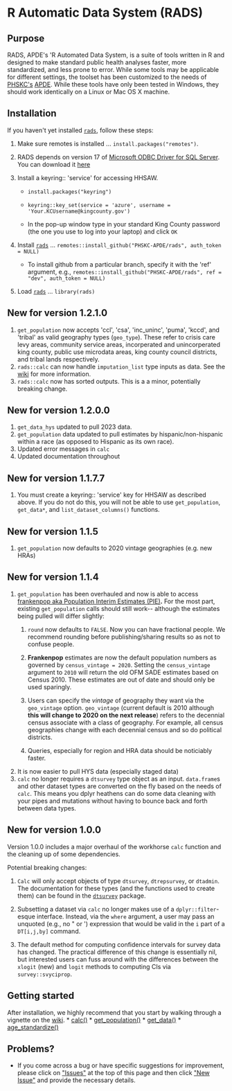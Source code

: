 # R Automatic Data System (RADS)

## Purpose

RADS, APDE's 'R Automated Data System, is a suite of tools written in R and designed to make standard public health analyses faster, more standardized, and less prone to error. While some tools may be applicable for different settings, the toolset has been customized to the needs of [PHSKC's](https://www.kingcounty.gov/depts/health.aspx) [APDE](https://www.kingcounty.gov/depts/health/data). While these tools have only been tested in Windows, they should work identically on a Linux or Mac OS X machine.

## Installation

If you haven't yet installed [`rads`](https://github.com/PHSKC-APDE/rads), follow these steps:

1.  Make sure remotes is installed ... `install.packages("remotes")`.

2.  RADS depends on version 17 of [Microsoft ODBC Driver for SQL Server](https://docs.microsoft.com/en-us/sql/connect/odbc/download-odbc-driver-for-sql-server?view=sql-server-ver15). You can download it [here](https://go.microsoft.com/fwlink/?linkid=2187214)

3.  Install a keyring:: 'service' for accessing HHSAW. 
    -   `install.packages("keyring")`
    
    -   `keyring::key_set(service = 'azure', username = 'Your.KCUsername@kingcounty.gov')`
    
    -   In the pop-up window type in your standard King County password (the one you use to log into your laptop) and click `OK`

4.  Install [`rads`](https://github.com/PHSKC-APDE/rads) ... `remotes::install_github("PHSKC-APDE/rads", auth_token = NULL)`

    -   To install github from a particular branch, specify it with the 'ref' argument, e.g., `remotes::install_github("PHSKC-APDE/rads", ref = "dev", auth_token = NULL)`

5.  Load [`rads`](https://github.com/PHSKC-APDE/rads) ... `library(rads)`

## New for version 1.2.1.0
1. `get_population` now accepts 'ccl', 'csa', 'inc_uninc', 'puma', 'kccd', and 'tribal' as valid geography types (`geo_type`). These refer to crisis care levy areas, community service areas, incorperated and unincorperated king county, public use microdata areas, king county council districts, and tribal lands respectively.
2. `rads::calc` can now handle `imputation_list` type inputs as data. See the [wiki](https://github.com/PHSKC-APDE/rads/wiki/calc) for more information.
3. `rads::calc` now has sorted outputs. This is a a minor, potentially breaking change.

## New for version 1.2.0.0
1. `get_data_hys` updated to pull 2023 data.
2. `get_population` data updated to pull estimates by hispanic/non-hispanic within a race (as opposed to Hispanic as its own race).
3. Updated error messages in `calc`
4. Updated documentation throughout

## New for version 1.1.7.7
1. You must create a keyring:: 'service' key for HHSAW as described above. If you do not do this, you will not be able to use `get_population`, `get_data*`, and `list_dataset_columns()` functions.

## New for version 1.1.5
1. `get_population` now defaults to 2020 vintage geographies (e.g. new HRAs)

## New for version 1.1.4

1.  `get_population` has been overhauled and now is able to access [frankenpop aka Population Interim Estimates (PIE)](https://github.com/PHSKC-APDE/frankenpop_pub)**.** For the most part, existing `get_population` calls should still work-- although the estimates being pulled will differ slightly:
    1.  `round` now defaults to `FALSE`. Now you can have fractional people. We recommend rounding before publishing/sharing results so as not to confuse people.

    2.  **Frankenpop** estimates are now the default population numbers as governed by `census_vintage = 2020`. Setting the `census_vintage` argument to `2010` will return the old OFM SADE estimates based on Census 2010. These estimates are out of date and should only be used sparingly.

    3.  Users can specify the *vintage* of geography they want via the `geo_vintage` option. `geo_vintage` (current default is 2010 although **this will change to 2020 on the next release**) refers to the decennial census associate with a class of geography. For example, all census geographies change with each decennial census and so do political districts.

    4.  Queries, especially for region and HRA data should be noticiably faster.
2.  It is now easier to pull HYS data (especially staged data)
3.  `calc` no longer requires a `dtsurvey` type object as an input. `data.frame`s and other dataset types are converted on the fly based on the needs of `calc`. This means you dplyr heathens can do some data cleaning with your pipes and mutations without having to bounce back and forth between data types.

## New for version 1.0.0

Version 1.0.0 includes a major overhaul of the workhorse `calc` function and the cleaning up of some dependencies.

Potential breaking changes:

1.  `Calc` will only accept objects of type `dtsurvey`, `dtrepsurvey`, or `dtadmin`. The documentation for these types (and the functions used to create them) can be found in the [`dtsurvey`](https://github.com/PHSKC-APDE/dtsurvey) package.

2.  Subsetting a dataset via `calc` no longer makes use of a `dplyr::filter`-esque interface. Instead, via the `where` argument, a user may pass an unquoted (e.g., no " or ') expression that would be valid in the `i` part of a `DT[i,j,by]` command.

3.  The default method for computing confidence intervals for survey data has changed. The practical difference of this change is essentially nil, but interested users can fuss around with the differences between the `xlogit` (new) and `logit` methods to computing CIs via `survey::svyciprop`.

## Getting started

After installation, we highly recommend that you start by walking through a vignette on the [wiki](https://github.com/PHSKC-APDE/rads/wiki). \* [calc()](https://github.com/PHSKC-APDE/rads/wiki/calc) \* [get_population()](https://github.com/PHSKC-APDE/rads/wiki/get_population) \* [get_data()](https://github.com/PHSKC-APDE/rads/wiki/get_data) \* [age_standardize()](https://github.com/PHSKC-APDE/rads/wiki/age_standardize)

## Problems?

-   If you come across a bug or have specific suggestions for improvement, please click on ["Issues"](https://github.com/PHSKC-APDE/rads/issues) at the top of this page and then click ["New Issue"](https://github.com/PHSKC-APDE/rads/issues/new/choose) and provide the necessary details.
